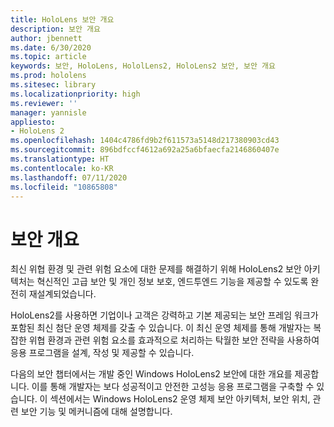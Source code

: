 ```yaml
---
title: HoloLens 보안 개요
description: 보안 개요
author: jbennett
ms.date: 6/30/2020
ms.topic: article
keywords: 보안, HoloLens, HololLens2, HoloLens2 보안, 보안 개요
ms.prod: hololens
ms.sitesec: library
ms.localizationpriority: high
ms.reviewer: ''
manager: yannisle
appliesto:
- HoloLens 2
ms.openlocfilehash: 1404c4786fd9b2f611573a5148d217380903cd43
ms.sourcegitcommit: 896bdfccf4612a692a25a6bfaecfa2146860407e
ms.translationtype: HT
ms.contentlocale: ko-KR
ms.lasthandoff: 07/11/2020
ms.locfileid: "10865808"
---
```

# 보안 개요

최신 위협 환경 및 관련 위험 요소에 대한 문제를 해결하기 위해 HoloLens2 보안 아키텍처는 혁신적인 고급 보안 및 개인 정보 보호, 엔드투엔드 기능을 제공할 수 있도록 완전히 재설계되었습니다.

HoloLens2를 사용하면 기업이나 고객은 강력하고 기본 제공되는 보안 프레임 워크가 포함된 최신 첨단 운영 체제를 갖출 수 있습니다. 이 최신 운영 체제를 통해 개발자는 복잡한 위협 환경과 관련 위험 요소를 효과적으로 처리하는 탁월한 보안 전략을 사용하여 응용 프로그램을 설계, 작성 및 제공할 수 있습니다. 

다음의 보안 챕터에서는 개발 중인 Windows HoloLens2 보안에 대한 개요를 제공합니다. 이를 통해 개발자는 보다 성공적이고 안전한 고성능 응용 프로그램을 구축할 수 있습니다. 이 섹션에서는 Windows HoloLens2 운영 체제 보안 아키텍처, 보안 위치, 관련 보안 기능 및 메커니즘에 대해 설명합니다.
